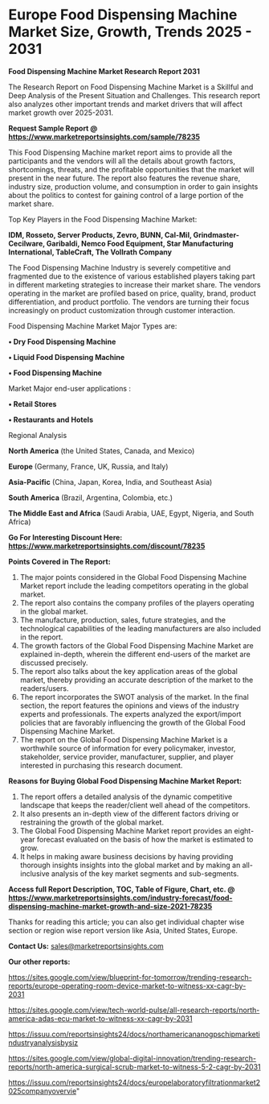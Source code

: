 # Europe Food Dispensing Machine Market Size, Growth, Trends 2025 - 2031

<strong>Food Dispensing Machine Market Research Report 2031</strong>

The Research Report on Food Dispensing Machine Market is a Skillful and Deep Analysis of the Present Situation and Challenges. This research report also analyzes other important trends and market drivers that will affect market growth over 2025-2031.

<strong>Request Sample Report @ <a href=https://www.marketreportsinsights.com/sample/78235>https://www.marketreportsinsights.com/sample/78235</a></strong>

This Food Dispensing Machine market report aims to provide all the participants and the vendors will all the details about growth factors, shortcomings, threats, and the profitable opportunities that the market will present in the near future. The report also features the revenue share, industry size, production volume, and consumption in order to gain insights about the politics to contest for gaining control of a large portion of the market share.

Top Key Players in the Food Dispensing Machine Market:

<strong>IDM, Rosseto, Server Products, Zevro, BUNN, Cal-Mil, Grindmaster-Cecilware, Garibaldi, Nemco Food Equipment, Star Manufacturing International, TableCraft, The Vollrath Company</strong>

The Food Dispensing Machine Industry is severely competitive and fragmented due to the existence of various established players taking part in different marketing strategies to increase their market share. The vendors operating in the market are profiled based on price, quality, brand, product differentiation, and product portfolio. The vendors are turning their focus increasingly on product customization through customer interaction.

Food Dispensing Machine Market Major Types are:

<strong>• Dry Food Dispensing Machine

• Liquid Food Dispensing Machine

• Food Dispensing Machine</strong>

Market Major end-user applications :

<strong>• Retail Stores

• Restaurants and Hotels</strong>

Regional Analysis

</u><strong><b>North America</b></strong> (the United States, Canada, and Mexico)

<strong><b>Europe </b></strong>(Germany, France, UK, Russia, and Italy)

<strong><b>Asia-Pacific</b></strong> (China, Japan, Korea, India, and Southeast Asia)

<strong><b>South America</b></strong> (Brazil, Argentina, Colombia, etc.)

<strong><b>The Middle East and Africa</b></strong> (Saudi Arabia, UAE, Egypt, Nigeria, and South Africa)

<strong>Go For Interesting Discount Here: <a href=https://www.marketreportsinsights.com/discount/78235>https://www.marketreportsinsights.com/discount/78235</a></strong>

<strong>Points Covered in The Report:</strong>
<ol>
  <li>The major points considered in the Global Food Dispensing Machine Market report include the leading competitors operating in the global market.</li>
  <li>The report also contains the company profiles of the players operating in the global market.</li>
  <li>The manufacture, production, sales, future strategies, and the technological capabilities of the leading manufacturers are also included in the report.</li>
  <li>The growth factors of the Global Food Dispensing Machine Market are explained in-depth, wherein the different end-users of the market are discussed precisely.</li>
  <li>The report also talks about the key application areas of the global market, thereby providing an accurate description of the market to the readers/users.</li>
  <li>The report incorporates the SWOT analysis of the market. In the final section, the report features the opinions and views of the industry experts and professionals. The experts analyzed the export/import policies that are favorably influencing the growth of the Global Food Dispensing Machine Market.</li>
  <li>The report on the Global Food Dispensing Machine Market is a worthwhile source of information for every policymaker, investor, stakeholder, service provider, manufacturer, supplier, and player interested in purchasing this research document.</li>
</ol>
<strong>Reasons for Buying Global Food Dispensing Machine Market Report:</strong>

<ol>
  <li>The report offers a detailed analysis of the dynamic competitive landscape that keeps the reader/client well ahead of the competitors.</li>
  <li>It also presents an in-depth view of the different factors driving or restraining the growth of the global market.</li>
  <li>The Global Food Dispensing Machine Market report provides an eight-year forecast evaluated on the basis of how the market is estimated to grow.</li>
  <li>It helps in making aware business decisions by having providing thorough insights insights into the global market and by making an all-inclusive analysis of the key market segments and sub-segments.</li>
</ol>
<strong>Access full Report Description, TOC, Table of Figure, Chart, etc. @ <a href=https://www.marketreportsinsights.com/industry-forecast/food-dispensing-machine-market-growth-and-size-2021-78235>https://www.marketreportsinsights.com/industry-forecast/food-dispensing-machine-market-growth-and-size-2021-78235</a></strong>


Thanks for reading this article; you can also get individual chapter wise section or region wise report version like Asia, United States, Europe.

<strong>Contact Us:</strong>
sales@marketreportsinsights.com

<strong>Our other reports:</strong>

<a href=https://sites.google.com/view/blueprint-for-tomorrow/trending-research-reports/europe-operating-room-device-market-to-witness-xx-cagr-by-2031>https://sites.google.com/view/blueprint-for-tomorrow/trending-research-reports/europe-operating-room-device-market-to-witness-xx-cagr-by-2031</a>

<a href=https://sites.google.com/view/tech-world-pulse/all-research-reports/north-america-adas-ecu-market-to-witness-xx-cagr-by-2031>https://sites.google.com/view/tech-world-pulse/all-research-reports/north-america-adas-ecu-market-to-witness-xx-cagr-by-2031</a>

<a href=https://issuu.com/reportsinsights24/docs/northamericananogpschipmarketindustryanalysisbysiz>https://issuu.com/reportsinsights24/docs/northamericananogpschipmarketindustryanalysisbysiz</a>

<a href=https://sites.google.com/view/global-digital-innovation/trending-research-reports/north-america-surgical-scrub-market-to-witness-5-2-cagr-by-2031>https://sites.google.com/view/global-digital-innovation/trending-research-reports/north-america-surgical-scrub-market-to-witness-5-2-cagr-by-2031</a>

<a href=https://issuu.com/reportsinsights24/docs/europelaboratoryfiltrationmarket2025companyovervie>https://issuu.com/reportsinsights24/docs/europelaboratoryfiltrationmarket2025companyovervie</a>"

